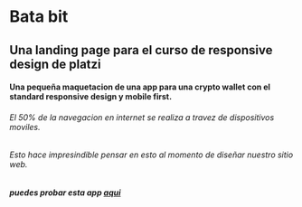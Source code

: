 # Bata bit
## Una landing page para el curso de responsive design de platzi

#### Una pequeña maquetacion de una app para una crypto wallet con el standard responsive design y mobile first.

###### El 50% de la navegacion en internet se realiza a travez de dispositivos moviles.
###### Esto hace impresindible pensar en esto al momento de diseñar nuestro sitio web.

##### puedes probar esta app [aqui](http://https://lucasdmadrigal.github.io/batabit/ "aqui")
